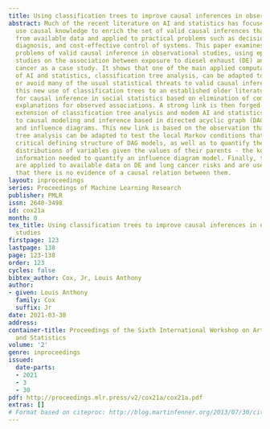 ```yaml
---
title: Using classification trees to improve causal inferences in observational studies
abstract: Much of the recent literature on AI and statistics has focused on how to
  use causal knowledge to enrich the set of valid causal inferences that can be drawn
  from available data and applied to practical problems such as decision-making, probabilistic
  diagnosis, and cost-effective control of systems. This paper examines classical
  problems of valid causal inference in observational studies, using epidemiological
  studies on the association between exposure to diesel exhaust (DE) and risk of lung
  cancer as a case study. It shows that one of the main applied computational tools
  of AI and statistics, classification tree analysis, can be adapted to help control
  or avoid many of the usual statistical threats to valid causal inference, and links
  this new use of classification trees to an established older literature on techniques
  for causal inference in social statistics based on elimination of competing (non-causal)
  explanations for observed associations. A strong link is then forged between an
  extension of classification tree analysis and modem AI and statistics approaches
  to causal modeling and inference based in directed acyclic graph (DAG) causal models
  and influence diagrams. This new link is based on the observation that classification
  tree analysis can be adapted to test the local Markov conditions that provide the
  critical defining structure of DAG models, as well as to quantify the conditional
  distributions of variables given the values of their parents - the key numerical
  information needed to quantify an influence diagram model. Finally, these insights
  are applied to available data on DE and lung cancer risks and are used to conclude
  that there is no evidence of a causal relation between them.
layout: inproceedings
series: Proceedings of Machine Learning Research
publisher: PMLR
issn: 2640-3498
id: cox21a
month: 0
tex_title: Using classification trees to improve causal inferences in observational
  studies
firstpage: 123
lastpage: 138
page: 123-138
order: 123
cycles: false
bibtex_author: Cox, Jr, Louis Anthony
author:
- given: Louis Anthony
  family: Cox
  suffix: Jr
date: 2021-03-30
address:
container-title: Proceedings of the Sixth International Workshop on Artificial Intelligence
  and Statistics
volume: '2'
genre: inproceedings
issued:
  date-parts:
  - 2021
  - 3
  - 30
pdf: http://proceedings.mlr.press/v2/cox21a/cox21a.pdf
extras: []
# Format based on citeproc: http://blog.martinfenner.org/2013/07/30/citeproc-yaml-for-bibliographies/
---
```

